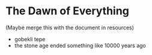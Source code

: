 # The Dawn of Everything
(Maybe merge this with the document in resources)
- gobekli tepe
- the stone age ended something like 10000 years ago
